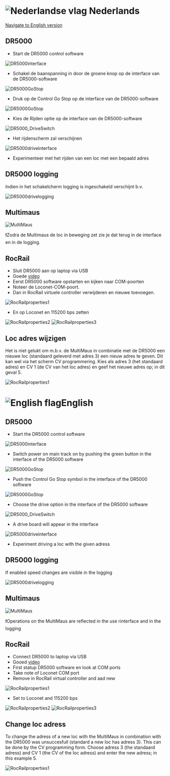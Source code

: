 # ![Nederlandse vlag](../images/nl.gif) Nederlands

[Navigate to English version](#English)

## DR5000

* Start de DR5000 control software

![DR5000interface](../DR5000/images/DR5000interface.PNG)

* Schakel de baanspanning in door de groene knop op de interface van de DR5000-software

![DR5000GoStop](../DR5000/images/DR5000PowerOnOff.png)

* Druk op de Control Go Stop op de interface van de DR5000-software

![DR5000GoStop](../DR5000/images/DR5000GoStop.png)

* Kies de Rijden optie op de interface van de DR5000-software

![DR5000_DriveSwitch](../DR5000/images/DR5000_DriveSwitch.png)

* Het rijdenscherm zal verschijnen

![DR5000driveinterface](../DR5000/images/DR5000driveinterface.png)

* Experimenteer met het rijden van een loc met een bepaald adres

## DR5000 logging

Indien in het schakelcherm logging is ingeschakeld verschijnt b.v.

![DR5000drivelogging](./images/DR5000drivelogging.png)

## Multimaus

![MultiMaus](./images/MultiMaus.jpeg)

❗Zodra de Multimaus de loc in beweging zet zie je dat terug in de interface en in de logging.

## RocRail

* Sluit DR5000 aan op laptop via USB
* Goede [video](https://www.youtube.com/watch?v=WPyYzsw9E1Q)
* Eerst DR5000 software opstarten en kijken naar COM-poorten
* Noteer de Loconet-COM-poort.
* Dan in RocRail virtuele controller verwijderen en nieuwe toevoegen.

![RocRailproperties1](./images/RocRailproperties1.png)

* En op Loconet en 115200 bps zetten

![RocRailproperties2](./images/RocRailproperties2.png)  ![RocRailproperties3](./images/RocRailproperties3.png)

## Loc adres wijzigen

Het is niet gelukt om m.b.v. de MultiMaus in combinatie met de DR5000 een nieuwe loc (standaard geleverd met adres 3) een nieuw adres te geven. Dit kan wel via het scherm CV programmering. Kies als adres 3 (het standaard adres) en CV 1 (de CV van het loc adres) en geef het nieuwe adres op; in dit geval 5.

![RocRailproperties1](./images/LocAdres.PNG)



# ![English flag](../images/gb.gif)English

## DR5000

* Start the DR5000 control software

![DR5000interface](../DR5000/images/DR5000interface.PNG)

* Switch power on main track on by pushing the green button in the interface of the DR5000 software

![DR5000GoStop](../DR5000/images/DR5000PowerOnOff.png)

* Push the Control Go Stop symbol in the interface of the DR5000 software

![DR5000GoStop](../DR5000/images/DR5000GoStop.png)

* Choose the drive option in the interface of the DR5000 software

![DR5000_DriveSwitch](../DR5000/images/DR5000_DriveSwitch.png)

* A drive board will appear in the interface

![DR5000driveinterface](../DR5000/images/DR5000driveinterface.png)

* Experiment driving a loc with the given adress

## DR5000 logging

If enabled speed changes are visible in the logging

![DR5000drivelogging](./images/DR5000drivelogging.png)

## Multimaus

![MultiMaus](./images/MultiMaus.jpeg)

❗Operations on the MultiMaus are reflected in the use rinterface and in the logging

## RocRail

* Connect DR5000 to laptop via USB
* Gooed [video](https://www.youtube.com/watch?v=WPyYzsw9E1Q)
* First statup DR5000 software en look at COM ports
* Take note of Loconet COM port
* Remove in RocRail virtual controller and aad new

![RocRailproperties1](./images/RocRailproperties1.png)

* Set to Loconet and 115200 bps

![RocRailproperties2](./images/RocRailproperties2.png)  ![RocRailproperties3](./images/RocRailproperties3.png)

## Change loc adress

To change the adress of a new loc with the MultiMaus in combination with the DR5000 was unsuccesfull (standard a new loc has adress 3). This can be done by the CV programming form. Choose adress 3 (the standaard adress) and CV 1 (the CV of the loc adress) and enter the new adress; in this example 5.

![RocRailproperties1](./images/LocAdres.PNG)
